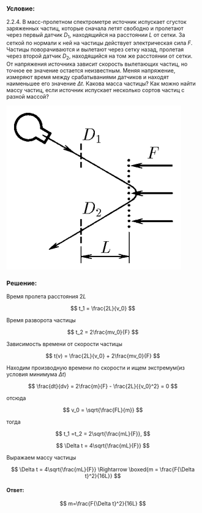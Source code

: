 ###  Условие:

$2.2.4.$ В масс-пролетном спектрометре источник испускает сгусток заряженных частиц, которые сначала летят свободно и пролетают через первый датчик $D_1$, находящийся на расстоянии $L$ от сетки. За сеткой по нормали к ней на частицы действует электрическая сила $F$. Частицы поворачиваются и вылетают через сетку назад, пролетая через второй датчик $D_2$, находящийся на том же расстоянии от сетки. От напряжения источника зависит скорость вылетающих частиц, но точное ее значение остается неизвестным. Меняя напряжение, измеряют время между срабатываниями датчиков и находят наименьшее его значение $\Delta t$. Какова масса частицы? Как можно найти массу частиц, если источник испускает несколько сортов частиц с разной массой?

![К задаче $2.2.4$|457x428, 30%](../../img/2.2.4/2.2.4.png)

###  Решение:

Время пролета расстояния $2L$

$$
t_1 = \frac{2L}{v_0}
$$

Время разворота частицы

$$
t_2 = 2\frac{mv_0}{F}
$$

Зависимость времени от скорости частицы

$$
t(v) = \frac{2L}{v_0} + 2\frac{mv_0}{F}
$$

Находим производную времени по скорости и ищем экстремум(из условия минимума $\Delta t$)

$$
\frac{dt}{dv} = 2\frac{m}{F} - \frac{2L}{{v_0}^2} = 0
$$

отсюда

$$
v_0 = \sqrt{\frac{FL}{m}}
$$

тогда

$$
t_1 =t_2 = 2\sqrt{\frac{mL}{F}},
$$

$$
\Delta t = 4\sqrt{\frac{mL}{F}}
$$

Выражаем массу частицы

$$
\Delta t = 4\sqrt{\frac{mL}{F}} \Rightarrow \boxed{m = \frac{F{\Delta t}^2}{16L}}
$$

#### Ответ:

$$
m=\frac{F{\Delta t}^2}{16L}
$$